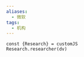 ```yaml
---
aliases:
  - 微软
tags:
  - 机构
---
```


```dataviewjs
const {Research} = customJS
Research.researcher(dv)
```

